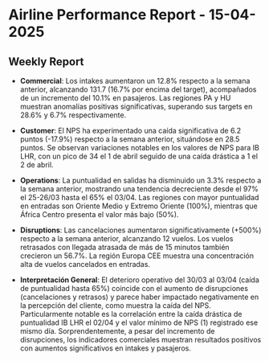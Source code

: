 # Airline Performance Report - 15-04-2025

## Weekly Report

- **Commercial**: Los intakes aumentaron un 12.8% respecto a la semana anterior, alcanzando 131.7 (16.7% por encima del target), acompañados de un incremento del 10.1% en pasajeros. Las regiones PA y HU muestran anomalías positivas significativas, superando sus targets en 28.6% y 6.7% respectivamente.

- **Customer**: El NPS ha experimentado una caída significativa de 6.2 puntos (-17.9%) respecto a la semana anterior, situándose en 28.5 puntos. Se observan variaciones notables en los valores de NPS para IB LHR, con un pico de 34 el 1 de abril seguido de una caída drástica a 1 el 2 de abril.

- **Operations**: La puntualidad en salidas ha disminuido un 3.3% respecto a la semana anterior, mostrando una tendencia decreciente desde el 97% el 25-26/03 hasta el 65% el 03/04. Las regiones con mayor puntualidad en entradas son Oriente Medio y Extremo Oriente (100%), mientras que África Centro presenta el valor más bajo (50%).

- **Disruptions**: Las cancelaciones aumentaron significativamente (+500%) respecto a la semana anterior, alcanzando 12 vuelos. Los vuelos retrasados con llegada atrasada de más de 15 minutos también crecieron un 56.7%. La región Europa CEE muestra una concentración alta de vuelos cancelados en entradas.

- **Interpretación General**: El deterioro operativo del 30/03 al 03/04 (caída de puntualidad hasta 65%) coincide con el aumento de disrupciones (cancelaciones y retrasos) y parece haber impactado negativamente en la percepción del cliente, como muestra la caída del NPS. Particularmente notable es la correlación entre la caída drástica de puntualidad IB LHR el 02/04 y el valor mínimo de NPS (1) registrado ese mismo día. Sorprendentemente, a pesar del incremento de disrupciones, los indicadores comerciales muestran resultados positivos con aumentos significativos en intakes y pasajeros.

